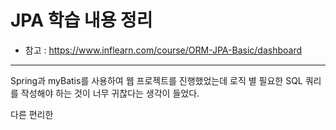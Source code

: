 # JPA 학습 내용 정리
- 참고 : https://www.inflearn.com/course/ORM-JPA-Basic/dashboard
-----

Spring과 myBatis를 사용하여 웹 프로젝트를 진행했었는데 로직 별 필요한 
SQL 쿼리를 작성해야 하는 것이 너무 귀찮다는 생각이 들었다.

다른 편리한 



